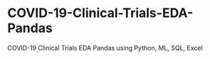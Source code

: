# COVID-19-Clinical-Trials-EDA-Pandas
COVID-19 Clinical Trials EDA Pandas using Python, ML, SQL, Excel
